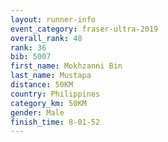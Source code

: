 ```yaml
---
layout: runner-info 
event_category: fraser-ultra-2019 
overall_rank: 48
rank: 36
bib: 5007
first_name: Mokhzanni Bin
last_name: Mustapa
distance: 50KM
country: Philippines
category_km: 50KM
gender: Male
finish_time: 8-01-52
---
```

